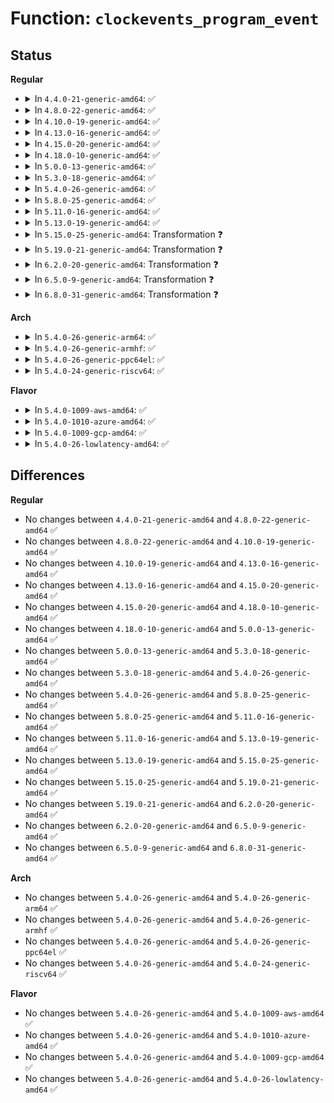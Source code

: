 # Function: <code>clockevents_program_event</code>

## Status
<b>Regular</b>
<ul>
<li>
<details>
<summary>In <code>4.4.0-21-generic-amd64</code>: ✅</summary>

```c
int clockevents_program_event(struct clock_event_device * dev, ktime_t expires, bool force)
```

```json
{
  "name": "clockevents_program_event",
  "collision_type": "Unique Global",
  "inline_type": "No",
  "funcs": [
    {
      "addr": 18446744071579877200,
      "name": "clockevents_program_event",
      "external": true,
      "loc": "kernel/time/clockevents.c:306",
      "file": "kernel/time/clockevents.c",
      "inline": "seen, unknown",
      "caller_inline": [],
      "caller_func": [
        "kernel/time/tick-common.c:tick_handle_periodic",
        "kernel/time/tick-broadcast.c:tick_broadcast_set_event",
        "kernel/time/tick-broadcast.c:tick_handle_periodic_broadcast",
        "kernel/time/tick-broadcast.c:hotplug_cpu__broadcast_tick_pull",
        "kernel/time/tick-oneshot.c:tick_program_event",
        "kernel/time/tick-oneshot.c:tick_resume_oneshot",
        "kernel/time/tick-oneshot.c:tick_setup_oneshot"
      ]
    }
  ],
  "symbols": [
    {
      "addr": 18446744071579877200,
      "name": "clockevents_program_event",
      "section": ".text",
      "bind": "STB_GLOBAL",
      "size": 282
    }
  ]
}
```
</details>
</li>
<li>
<details>
<summary>In <code>4.8.0-22-generic-amd64</code>: ✅</summary>

```c
int clockevents_program_event(struct clock_event_device * dev, ktime_t expires, bool force)
```

```json
{
  "name": "clockevents_program_event",
  "collision_type": "Unique Global",
  "inline_type": "No",
  "funcs": [
    {
      "addr": 18446744071579906704,
      "name": "clockevents_program_event",
      "external": true,
      "loc": "kernel/time/clockevents.c:306",
      "file": "kernel/time/clockevents.c",
      "inline": "seen, unknown",
      "caller_inline": [],
      "caller_func": [
        "kernel/time/tick-common.c:tick_handle_periodic",
        "kernel/time/tick-broadcast.c:hotplug_cpu__broadcast_tick_pull",
        "kernel/time/tick-broadcast.c:tick_broadcast_set_event",
        "kernel/time/tick-broadcast.c:tick_handle_periodic_broadcast",
        "kernel/time/tick-oneshot.c:tick_setup_oneshot",
        "kernel/time/tick-oneshot.c:tick_resume_oneshot",
        "kernel/time/tick-oneshot.c:tick_program_event"
      ]
    }
  ],
  "symbols": [
    {
      "addr": 18446744071579906704,
      "name": "clockevents_program_event",
      "section": ".text",
      "bind": "STB_GLOBAL",
      "size": 279
    }
  ]
}
```
</details>
</li>
<li>
<details>
<summary>In <code>4.10.0-19-generic-amd64</code>: ✅</summary>

```c
int clockevents_program_event(struct clock_event_device * dev, ktime_t expires, bool force)
```

```json
{
  "name": "clockevents_program_event",
  "collision_type": "Unique Global",
  "inline_type": "No",
  "funcs": [
    {
      "addr": 18446744071579937152,
      "name": "clockevents_program_event",
      "external": true,
      "loc": "kernel/time/clockevents.c:306",
      "file": "kernel/time/clockevents.c",
      "inline": "seen, unknown",
      "caller_inline": [],
      "caller_func": [
        "kernel/time/tick-common.c:tick_handle_periodic",
        "kernel/time/tick-broadcast.c:hotplug_cpu__broadcast_tick_pull",
        "kernel/time/tick-broadcast.c:tick_broadcast_set_event",
        "kernel/time/tick-broadcast.c:tick_handle_periodic_broadcast",
        "kernel/time/tick-oneshot.c:tick_setup_oneshot",
        "kernel/time/tick-oneshot.c:tick_resume_oneshot",
        "kernel/time/tick-oneshot.c:tick_program_event"
      ]
    }
  ],
  "symbols": [
    {
      "addr": 18446744071579937152,
      "name": "clockevents_program_event",
      "section": ".text",
      "bind": "STB_GLOBAL",
      "size": 279
    }
  ]
}
```
</details>
</li>
<li>
<details>
<summary>In <code>4.13.0-16-generic-amd64</code>: ✅</summary>

```c
int clockevents_program_event(struct clock_event_device * dev, ktime_t expires, bool force)
```

```json
{
  "name": "clockevents_program_event",
  "collision_type": "Unique Global",
  "inline_type": "No",
  "funcs": [
    {
      "addr": 18446744071579945152,
      "name": "clockevents_program_event",
      "external": true,
      "loc": "kernel/time/clockevents.c:306",
      "file": "kernel/time/clockevents.c",
      "inline": "seen, unknown",
      "caller_inline": [],
      "caller_func": [
        "kernel/time/tick-common.c:tick_handle_periodic",
        "kernel/time/tick-broadcast.c:hotplug_cpu__broadcast_tick_pull",
        "kernel/time/tick-broadcast.c:tick_broadcast_set_event",
        "kernel/time/tick-broadcast.c:tick_handle_periodic_broadcast",
        "kernel/time/tick-oneshot.c:tick_setup_oneshot",
        "kernel/time/tick-oneshot.c:tick_resume_oneshot",
        "kernel/time/tick-oneshot.c:tick_program_event"
      ]
    }
  ],
  "symbols": [
    {
      "addr": 18446744071579945152,
      "name": "clockevents_program_event",
      "section": ".text",
      "bind": "STB_GLOBAL",
      "size": 246
    }
  ]
}
```
</details>
</li>
<li>
<details>
<summary>In <code>4.15.0-20-generic-amd64</code>: ✅</summary>

```c
int clockevents_program_event(struct clock_event_device * dev, ktime_t expires, bool force)
```

```json
{
  "name": "clockevents_program_event",
  "collision_type": "Unique Global",
  "inline_type": "No",
  "funcs": [
    {
      "addr": 18446744071579990816,
      "name": "clockevents_program_event",
      "external": true,
      "loc": "kernel/time/clockevents.c:311",
      "file": "kernel/time/clockevents.c",
      "inline": "seen, unknown",
      "caller_inline": [],
      "caller_func": [
        "kernel/time/tick-common.c:tick_handle_periodic",
        "kernel/time/tick-broadcast.c:hotplug_cpu__broadcast_tick_pull",
        "kernel/time/tick-broadcast.c:tick_broadcast_set_event",
        "kernel/time/tick-broadcast.c:tick_handle_periodic_broadcast",
        "kernel/time/tick-oneshot.c:tick_setup_oneshot",
        "kernel/time/tick-oneshot.c:tick_resume_oneshot",
        "kernel/time/tick-oneshot.c:tick_program_event"
      ]
    }
  ],
  "symbols": [
    {
      "addr": 18446744071579990816,
      "name": "clockevents_program_event",
      "section": ".text",
      "bind": "STB_GLOBAL",
      "size": 262
    }
  ]
}
```
</details>
</li>
<li>
<details>
<summary>In <code>4.18.0-10-generic-amd64</code>: ✅</summary>

```c
int clockevents_program_event(struct clock_event_device * dev, ktime_t expires, bool force)
```

```json
{
  "name": "clockevents_program_event",
  "collision_type": "Unique Global",
  "inline_type": "No",
  "funcs": [
    {
      "addr": 18446744071580042784,
      "name": "clockevents_program_event",
      "external": true,
      "loc": "kernel/time/clockevents.c:311",
      "file": "kernel/time/clockevents.c",
      "inline": "seen, unknown",
      "caller_inline": [],
      "caller_func": [
        "kernel/time/tick-common.c:tick_handle_periodic",
        "kernel/time/tick-broadcast.c:hotplug_cpu__broadcast_tick_pull",
        "kernel/time/tick-broadcast.c:tick_broadcast_set_event",
        "kernel/time/tick-broadcast.c:tick_handle_periodic_broadcast",
        "kernel/time/tick-oneshot.c:tick_setup_oneshot",
        "kernel/time/tick-oneshot.c:tick_resume_oneshot",
        "kernel/time/tick-oneshot.c:tick_program_event"
      ]
    }
  ],
  "symbols": [
    {
      "addr": 18446744071580042784,
      "name": "clockevents_program_event",
      "section": ".text",
      "bind": "STB_GLOBAL",
      "size": 233
    }
  ]
}
```
</details>
</li>
<li>
<details>
<summary>In <code>5.0.0-13-generic-amd64</code>: ✅</summary>

```c
int clockevents_program_event(struct clock_event_device * dev, ktime_t expires, bool force)
```

```json
{
  "name": "clockevents_program_event",
  "collision_type": "Unique Global",
  "inline_type": "No",
  "funcs": [
    {
      "addr": 18446744071580089632,
      "name": "clockevents_program_event",
      "external": true,
      "loc": "kernel/time/clockevents.c:303",
      "file": "kernel/time/clockevents.c",
      "inline": "seen, unknown",
      "caller_inline": [],
      "caller_func": [
        "kernel/time/tick-common.c:tick_handle_periodic",
        "kernel/time/tick-broadcast.c:hotplug_cpu__broadcast_tick_pull",
        "kernel/time/tick-broadcast.c:tick_broadcast_set_event",
        "kernel/time/tick-broadcast.c:tick_handle_periodic_broadcast",
        "kernel/time/tick-oneshot.c:tick_setup_oneshot",
        "kernel/time/tick-oneshot.c:tick_resume_oneshot",
        "kernel/time/tick-oneshot.c:tick_program_event"
      ]
    }
  ],
  "symbols": [
    {
      "addr": 18446744071580089632,
      "name": "clockevents_program_event",
      "section": ".text",
      "bind": "STB_GLOBAL",
      "size": 233
    }
  ]
}
```
</details>
</li>
<li>
<details>
<summary>In <code>5.3.0-18-generic-amd64</code>: ✅</summary>

```c
int clockevents_program_event(struct clock_event_device * dev, ktime_t expires, bool force)
```

```json
{
  "name": "clockevents_program_event",
  "collision_type": "Unique Global",
  "inline_type": "No",
  "funcs": [
    {
      "addr": 18446744071580133328,
      "name": "clockevents_program_event",
      "external": true,
      "loc": "kernel/time/clockevents.c:303",
      "file": "kernel/time/clockevents.c",
      "inline": "seen, unknown",
      "caller_inline": [],
      "caller_func": [
        "kernel/time/tick-common.c:tick_handle_periodic",
        "kernel/time/tick-broadcast.c:hotplug_cpu__broadcast_tick_pull",
        "kernel/time/tick-broadcast.c:tick_broadcast_set_event",
        "kernel/time/tick-broadcast.c:tick_handle_periodic_broadcast",
        "kernel/time/tick-oneshot.c:tick_setup_oneshot",
        "kernel/time/tick-oneshot.c:tick_resume_oneshot",
        "kernel/time/tick-oneshot.c:tick_program_event"
      ]
    }
  ],
  "symbols": [
    {
      "addr": 18446744071580133328,
      "name": "clockevents_program_event",
      "section": ".text",
      "bind": "STB_GLOBAL",
      "size": 224
    }
  ]
}
```
</details>
</li>
<li>
<details>
<summary>In <code>5.4.0-26-generic-amd64</code>: ✅</summary>

```c
int clockevents_program_event(struct clock_event_device * dev, ktime_t expires, bool force)
```

```json
{
  "name": "clockevents_program_event",
  "collision_type": "Unique Global",
  "inline_type": "No",
  "funcs": [
    {
      "addr": 18446744071580181584,
      "name": "clockevents_program_event",
      "external": true,
      "loc": "kernel/time/clockevents.c:303",
      "file": "kernel/time/clockevents.c",
      "inline": "seen, unknown",
      "caller_inline": [],
      "caller_func": [
        "kernel/time/tick-common.c:tick_handle_periodic",
        "kernel/time/tick-broadcast.c:hotplug_cpu__broadcast_tick_pull",
        "kernel/time/tick-broadcast.c:tick_broadcast_set_event",
        "kernel/time/tick-broadcast.c:tick_handle_periodic_broadcast",
        "kernel/time/tick-oneshot.c:tick_setup_oneshot",
        "kernel/time/tick-oneshot.c:tick_resume_oneshot",
        "kernel/time/tick-oneshot.c:tick_program_event"
      ]
    }
  ],
  "symbols": [
    {
      "addr": 18446744071580181584,
      "name": "clockevents_program_event",
      "section": ".text",
      "bind": "STB_GLOBAL",
      "size": 224
    }
  ]
}
```
</details>
</li>
<li>
<details>
<summary>In <code>5.8.0-25-generic-amd64</code>: ✅</summary>

```c
int clockevents_program_event(struct clock_event_device * dev, ktime_t expires, bool force)
```

```json
{
  "name": "clockevents_program_event",
  "collision_type": "Unique Global",
  "inline_type": "No",
  "funcs": [
    {
      "addr": 18446744071580246704,
      "name": "clockevents_program_event",
      "external": true,
      "loc": "kernel/time/clockevents.c:303",
      "file": "kernel/time/clockevents.c",
      "inline": "seen, unknown",
      "caller_inline": [],
      "caller_func": [
        "kernel/time/tick-common.c:tick_handle_periodic",
        "kernel/time/tick-broadcast.c:hotplug_cpu__broadcast_tick_pull",
        "kernel/time/tick-broadcast.c:tick_broadcast_set_event",
        "kernel/time/tick-broadcast.c:tick_handle_periodic_broadcast",
        "kernel/time/tick-oneshot.c:tick_setup_oneshot",
        "kernel/time/tick-oneshot.c:tick_resume_oneshot",
        "kernel/time/tick-oneshot.c:tick_program_event"
      ]
    }
  ],
  "symbols": [
    {
      "addr": 18446744071580246704,
      "name": "clockevents_program_event",
      "section": ".text",
      "bind": "STB_GLOBAL",
      "size": 224
    }
  ]
}
```
</details>
</li>
<li>
<details>
<summary>In <code>5.11.0-16-generic-amd64</code>: ✅</summary>

```c
int clockevents_program_event(struct clock_event_device * dev, ktime_t expires, bool force)
```

```json
{
  "name": "clockevents_program_event",
  "collision_type": "Unique Global",
  "inline_type": "No",
  "funcs": [
    {
      "addr": 18446744071580230736,
      "name": "clockevents_program_event",
      "external": true,
      "loc": "kernel/time/clockevents.c:303",
      "file": "kernel/time/clockevents.c",
      "inline": "seen, unknown",
      "caller_inline": [],
      "caller_func": [
        "kernel/time/tick-common.c:tick_handle_periodic",
        "kernel/time/tick-broadcast.c:hotplug_cpu__broadcast_tick_pull",
        "kernel/time/tick-broadcast.c:tick_broadcast_set_event",
        "kernel/time/tick-broadcast.c:tick_handle_periodic_broadcast",
        "kernel/time/tick-oneshot.c:tick_setup_oneshot",
        "kernel/time/tick-oneshot.c:tick_resume_oneshot",
        "kernel/time/tick-oneshot.c:tick_program_event"
      ]
    }
  ],
  "symbols": [
    {
      "addr": 18446744071580230736,
      "name": "clockevents_program_event",
      "section": ".text",
      "bind": "STB_GLOBAL",
      "size": 224
    }
  ]
}
```
</details>
</li>
<li>
<details>
<summary>In <code>5.13.0-19-generic-amd64</code>: ✅</summary>

```c
int clockevents_program_event(struct clock_event_device * dev, ktime_t expires, bool force)
```

```json
{
  "name": "clockevents_program_event",
  "collision_type": "Unique Global",
  "inline_type": "No",
  "funcs": [
    {
      "addr": 18446744071580235920,
      "name": "clockevents_program_event",
      "external": true,
      "loc": "kernel/time/clockevents.c:303",
      "file": "kernel/time/clockevents.c",
      "inline": "seen, unknown",
      "caller_inline": [],
      "caller_func": [
        "kernel/time/tick-common.c:tick_handle_periodic",
        "kernel/time/tick-broadcast.c:hotplug_cpu__broadcast_tick_pull",
        "kernel/time/tick-broadcast.c:tick_broadcast_set_event",
        "kernel/time/tick-broadcast.c:tick_handle_periodic_broadcast",
        "kernel/time/tick-oneshot.c:tick_setup_oneshot",
        "kernel/time/tick-oneshot.c:tick_resume_oneshot",
        "kernel/time/tick-oneshot.c:tick_program_event"
      ]
    }
  ],
  "symbols": [
    {
      "addr": 18446744071580235920,
      "name": "clockevents_program_event",
      "section": ".text",
      "bind": "STB_GLOBAL",
      "size": 229
    }
  ]
}
```
</details>
</li>
<li>
<details>
<summary>In <code>5.15.0-25-generic-amd64</code>: Transformation ❓</summary>

```c
int clockevents_program_event(struct clock_event_device * dev, ktime_t expires, bool force)
```

```json
{
  "name": "clockevents_program_event",
  "collision_type": "Unique Global",
  "inline_type": "No",
  "funcs": [
    {
      "addr": 0,
      "name": "clockevents_program_event",
      "external": true,
      "loc": "kernel/time/clockevents.c:303",
      "file": "kernel/time/clockevents.c",
      "inline": "seen, unknown",
      "caller_inline": [],
      "caller_func": [
        "kernel/time/tick-common.c:tick_handle_periodic",
        "kernel/time/tick-broadcast.c:hotplug_cpu__broadcast_tick_pull",
        "kernel/time/tick-broadcast.c:__tick_broadcast_oneshot_control",
        "kernel/time/tick-broadcast.c:tick_broadcast_set_event",
        "kernel/time/tick-broadcast.c:tick_handle_periodic_broadcast",
        "kernel/time/tick-oneshot.c:tick_setup_oneshot",
        "kernel/time/tick-oneshot.c:tick_resume_oneshot",
        "kernel/time/tick-oneshot.c:tick_program_event"
      ]
    }
  ],
  "symbols": [
    {
      "addr": 18446744071592157253,
      "name": "clockevents_program_event.cold",
      "section": ".text",
      "bind": "STB_LOCAL",
      "size": 49
    },
    {
      "addr": 18446744071580385104,
      "name": "clockevents_program_event",
      "section": ".text",
      "bind": "STB_GLOBAL",
      "size": 279
    }
  ]
}
```
</details>
</li>
<li>
<details>
<summary>In <code>5.19.0-21-generic-amd64</code>: Transformation ❓</summary>

```c
int clockevents_program_event(struct clock_event_device * dev, ktime_t expires, bool force)
```

```json
{
  "name": "clockevents_program_event",
  "collision_type": "Unique Global",
  "inline_type": "No",
  "funcs": [
    {
      "addr": 0,
      "name": "clockevents_program_event",
      "external": true,
      "loc": "kernel/time/clockevents.c:303",
      "file": "kernel/time/clockevents.c",
      "inline": "seen, unknown",
      "caller_inline": [],
      "caller_func": [
        "kernel/time/tick-common.c:tick_handle_periodic",
        "kernel/time/tick-broadcast.c:hotplug_cpu__broadcast_tick_pull",
        "kernel/time/tick-broadcast.c:__tick_broadcast_oneshot_control",
        "kernel/time/tick-broadcast.c:tick_broadcast_set_event",
        "kernel/time/tick-broadcast.c:tick_handle_periodic_broadcast",
        "kernel/time/tick-oneshot.c:tick_setup_oneshot",
        "kernel/time/tick-oneshot.c:tick_resume_oneshot",
        "kernel/time/tick-oneshot.c:tick_program_event"
      ]
    }
  ],
  "symbols": [
    {
      "addr": 18446744071593932213,
      "name": "clockevents_program_event.cold",
      "section": ".text",
      "bind": "STB_LOCAL",
      "size": 49
    },
    {
      "addr": 18446744071580602544,
      "name": "clockevents_program_event",
      "section": ".text",
      "bind": "STB_GLOBAL",
      "size": 318
    }
  ]
}
```
</details>
</li>
<li>
<details>
<summary>In <code>6.2.0-20-generic-amd64</code>: Transformation ❓</summary>

```c
int clockevents_program_event(struct clock_event_device * dev, ktime_t expires, bool force)
```

```json
{
  "name": "clockevents_program_event",
  "collision_type": "Unique Global",
  "inline_type": "No",
  "funcs": [
    {
      "addr": 0,
      "name": "clockevents_program_event",
      "external": true,
      "loc": "kernel/time/clockevents.c:303",
      "file": "kernel/time/clockevents.c",
      "inline": "seen, unknown",
      "caller_inline": [],
      "caller_func": [
        "kernel/time/tick-common.c:tick_handle_periodic",
        "kernel/time/tick-broadcast.c:hotplug_cpu__broadcast_tick_pull",
        "kernel/time/tick-broadcast.c:__tick_broadcast_oneshot_control",
        "kernel/time/tick-broadcast.c:tick_broadcast_set_event",
        "kernel/time/tick-broadcast.c:tick_handle_periodic_broadcast",
        "kernel/time/tick-oneshot.c:tick_setup_oneshot",
        "kernel/time/tick-oneshot.c:tick_resume_oneshot",
        "kernel/time/tick-oneshot.c:tick_program_event"
      ]
    }
  ],
  "symbols": [
    {
      "addr": 18446744071595998504,
      "name": "clockevents_program_event.cold",
      "section": ".text",
      "bind": "STB_LOCAL",
      "size": 49
    },
    {
      "addr": 18446744071580865968,
      "name": "clockevents_program_event",
      "section": ".text",
      "bind": "STB_GLOBAL",
      "size": 318
    }
  ]
}
```
</details>
</li>
<li>
<details>
<summary>In <code>6.5.0-9-generic-amd64</code>: Transformation ❓</summary>

```c
int clockevents_program_event(struct clock_event_device * dev, ktime_t expires, bool force)
```

```json
{
  "name": "clockevents_program_event",
  "collision_type": "Unique Global",
  "inline_type": "No",
  "funcs": [
    {
      "addr": 0,
      "name": "clockevents_program_event",
      "external": true,
      "loc": "kernel/time/clockevents.c:303",
      "file": "kernel/time/clockevents.c",
      "inline": "seen, unknown",
      "caller_inline": [],
      "caller_func": [
        "kernel/time/tick-common.c:tick_handle_periodic",
        "kernel/time/tick-broadcast.c:hotplug_cpu__broadcast_tick_pull",
        "kernel/time/tick-broadcast.c:__tick_broadcast_oneshot_control",
        "kernel/time/tick-broadcast.c:tick_broadcast_set_event",
        "kernel/time/tick-broadcast.c:tick_handle_periodic_broadcast",
        "kernel/time/tick-oneshot.c:tick_setup_oneshot",
        "kernel/time/tick-oneshot.c:tick_resume_oneshot",
        "kernel/time/tick-oneshot.c:tick_program_event"
      ]
    }
  ],
  "symbols": [
    {
      "addr": 18446744071596516637,
      "name": "clockevents_program_event.cold",
      "section": ".text",
      "bind": "STB_LOCAL",
      "size": 49
    },
    {
      "addr": 18446744071580949712,
      "name": "clockevents_program_event",
      "section": ".text",
      "bind": "STB_GLOBAL",
      "size": 330
    }
  ]
}
```
</details>
</li>
<li>
<details>
<summary>In <code>6.8.0-31-generic-amd64</code>: Transformation ❓</summary>

```c
int clockevents_program_event(struct clock_event_device * dev, ktime_t expires, bool force)
```

```json
{
  "name": "clockevents_program_event",
  "collision_type": "Unique Global",
  "inline_type": "No",
  "funcs": [
    {
      "addr": 0,
      "name": "clockevents_program_event",
      "external": true,
      "loc": "kernel/time/clockevents.c:303",
      "file": "kernel/time/clockevents.c",
      "inline": "seen, unknown",
      "caller_inline": [],
      "caller_func": [
        "kernel/time/tick-common.c:tick_handle_periodic",
        "kernel/time/tick-broadcast.c:hotplug_cpu__broadcast_tick_pull",
        "kernel/time/tick-broadcast.c:__tick_broadcast_oneshot_control",
        "kernel/time/tick-broadcast.c:tick_broadcast_set_event",
        "kernel/time/tick-broadcast.c:tick_handle_periodic_broadcast",
        "kernel/time/tick-oneshot.c:tick_setup_oneshot",
        "kernel/time/tick-oneshot.c:tick_resume_oneshot",
        "kernel/time/tick-oneshot.c:tick_program_event"
      ]
    }
  ],
  "symbols": [
    {
      "addr": 18446744071597416087,
      "name": "clockevents_program_event.cold",
      "section": ".text",
      "bind": "STB_LOCAL",
      "size": 49
    },
    {
      "addr": 18446744071581041008,
      "name": "clockevents_program_event",
      "section": ".text",
      "bind": "STB_GLOBAL",
      "size": 330
    }
  ]
}
```
</details>
</li>
</ul>
<b>Arch</b>
<ul>
<li>
<details>
<summary>In <code>5.4.0-26-generic-arm64</code>: ✅</summary>

```c
int clockevents_program_event(struct clock_event_device * dev, ktime_t expires, bool force)
```

```json
{
  "name": "clockevents_program_event",
  "collision_type": "Unique Global",
  "inline_type": "No",
  "funcs": [
    {
      "addr": 18446603336491405000,
      "name": "clockevents_program_event",
      "external": true,
      "loc": "kernel/time/clockevents.c:303",
      "file": "kernel/time/clockevents.c",
      "inline": "seen, unknown",
      "caller_inline": [],
      "caller_func": [
        "kernel/time/tick-common.c:tick_handle_periodic",
        "kernel/time/tick-broadcast.c:hotplug_cpu__broadcast_tick_pull",
        "kernel/time/tick-broadcast.c:tick_broadcast_set_event",
        "kernel/time/tick-broadcast.c:tick_handle_periodic_broadcast",
        "kernel/time/tick-oneshot.c:tick_setup_oneshot",
        "kernel/time/tick-oneshot.c:tick_resume_oneshot",
        "kernel/time/tick-oneshot.c:tick_program_event"
      ]
    }
  ],
  "symbols": [
    {
      "addr": 18446603336491405000,
      "name": "clockevents_program_event",
      "section": ".text",
      "bind": "STB_GLOBAL",
      "size": 288
    }
  ]
}
```
</details>
</li>
<li>
<details>
<summary>In <code>5.4.0-26-generic-armhf</code>: ✅</summary>

```c
int clockevents_program_event(struct clock_event_device * dev, ktime_t expires, bool force)
```

```json
{
  "name": "clockevents_program_event",
  "collision_type": "Unique Global",
  "inline_type": "No",
  "funcs": [
    {
      "addr": 3225401668,
      "name": "clockevents_program_event",
      "external": true,
      "loc": "kernel/time/clockevents.c:303",
      "file": "kernel/time/clockevents.c",
      "inline": "seen, unknown",
      "caller_inline": [],
      "caller_func": [
        "kernel/time/tick-common.c:tick_handle_periodic",
        "kernel/time/tick-broadcast.c:hotplug_cpu__broadcast_tick_pull",
        "kernel/time/tick-broadcast.c:tick_broadcast_set_event",
        "kernel/time/tick-broadcast.c:tick_handle_periodic_broadcast",
        "kernel/time/tick-oneshot.c:tick_setup_oneshot",
        "kernel/time/tick-oneshot.c:tick_resume_oneshot",
        "kernel/time/tick-oneshot.c:tick_program_event"
      ]
    }
  ],
  "symbols": [
    {
      "addr": 3225401668,
      "name": "clockevents_program_event",
      "section": ".text",
      "bind": "STB_GLOBAL",
      "size": 416
    }
  ]
}
```
</details>
</li>
<li>
<details>
<summary>In <code>5.4.0-26-generic-ppc64el</code>: ✅</summary>

```c
int clockevents_program_event(struct clock_event_device * dev, ktime_t expires, bool force)
```

```json
{
  "name": "clockevents_program_event",
  "collision_type": "Unique Global",
  "inline_type": "No",
  "funcs": [
    {
      "addr": 13835058055284350224,
      "name": "clockevents_program_event",
      "external": true,
      "loc": "kernel/time/clockevents.c:303",
      "file": "kernel/time/clockevents.c",
      "inline": "seen, unknown",
      "caller_inline": [],
      "caller_func": [
        "kernel/time/tick-common.c:tick_handle_periodic",
        "kernel/time/tick-common.c:tick_handle_periodic",
        "kernel/time/tick-broadcast.c:hotplug_cpu__broadcast_tick_pull",
        "kernel/time/tick-broadcast.c:tick_broadcast_set_event",
        "kernel/time/tick-broadcast.c:tick_handle_periodic_broadcast",
        "kernel/time/tick-oneshot.c:tick_setup_oneshot",
        "kernel/time/tick-oneshot.c:tick_resume_oneshot",
        "kernel/time/tick-oneshot.c:tick_program_event"
      ]
    }
  ],
  "symbols": [
    {
      "addr": 13835058055284350224,
      "name": "clockevents_program_event",
      "section": ".text",
      "bind": "STB_GLOBAL",
      "size": 548
    }
  ]
}
```
</details>
</li>
<li>
<details>
<summary>In <code>5.4.0-24-generic-riscv64</code>: ✅</summary>

```c
int clockevents_program_event(struct clock_event_device * dev, ktime_t expires, bool force)
```

```json
{
  "name": "clockevents_program_event",
  "collision_type": "Unique Global",
  "inline_type": "No",
  "funcs": [
    {
      "addr": 18446743936271883318,
      "name": "clockevents_program_event",
      "external": true,
      "loc": "kernel/time/clockevents.c:303",
      "file": "kernel/time/clockevents.c",
      "inline": "seen, unknown",
      "caller_inline": [],
      "caller_func": [
        "kernel/time/tick-common.c:tick_handle_periodic",
        "kernel/time/tick-oneshot.c:tick_setup_oneshot",
        "kernel/time/tick-oneshot.c:tick_resume_oneshot",
        "kernel/time/tick-oneshot.c:tick_program_event"
      ]
    }
  ],
  "symbols": [
    {
      "addr": 18446743936271883318,
      "name": "clockevents_program_event",
      "section": ".text",
      "bind": "STB_GLOBAL",
      "size": 244
    }
  ]
}
```
</details>
</li>
</ul>
<b>Flavor</b>
<ul>
<li>
<details>
<summary>In <code>5.4.0-1009-aws-amd64</code>: ✅</summary>

```c
int clockevents_program_event(struct clock_event_device * dev, ktime_t expires, bool force)
```

```json
{
  "name": "clockevents_program_event",
  "collision_type": "Unique Global",
  "inline_type": "No",
  "funcs": [
    {
      "addr": 18446744071580150784,
      "name": "clockevents_program_event",
      "external": true,
      "loc": "kernel/time/clockevents.c:303",
      "file": "kernel/time/clockevents.c",
      "inline": "seen, unknown",
      "caller_inline": [],
      "caller_func": [
        "kernel/time/tick-common.c:tick_handle_periodic",
        "kernel/time/tick-broadcast.c:hotplug_cpu__broadcast_tick_pull",
        "kernel/time/tick-broadcast.c:tick_broadcast_set_event",
        "kernel/time/tick-broadcast.c:tick_handle_periodic_broadcast",
        "kernel/time/tick-oneshot.c:tick_setup_oneshot",
        "kernel/time/tick-oneshot.c:tick_resume_oneshot",
        "kernel/time/tick-oneshot.c:tick_program_event"
      ]
    }
  ],
  "symbols": [
    {
      "addr": 18446744071580150784,
      "name": "clockevents_program_event",
      "section": ".text",
      "bind": "STB_GLOBAL",
      "size": 224
    }
  ]
}
```
</details>
</li>
<li>
<details>
<summary>In <code>5.4.0-1010-azure-amd64</code>: ✅</summary>

```c
int clockevents_program_event(struct clock_event_device * dev, ktime_t expires, bool force)
```

```json
{
  "name": "clockevents_program_event",
  "collision_type": "Unique Global",
  "inline_type": "No",
  "funcs": [
    {
      "addr": 18446744071580096288,
      "name": "clockevents_program_event",
      "external": true,
      "loc": "kernel/time/clockevents.c:303",
      "file": "kernel/time/clockevents.c",
      "inline": "seen, unknown",
      "caller_inline": [],
      "caller_func": [
        "kernel/time/tick-common.c:tick_handle_periodic",
        "kernel/time/tick-broadcast.c:hotplug_cpu__broadcast_tick_pull",
        "kernel/time/tick-broadcast.c:tick_broadcast_set_event",
        "kernel/time/tick-broadcast.c:tick_handle_periodic_broadcast",
        "kernel/time/tick-oneshot.c:tick_setup_oneshot",
        "kernel/time/tick-oneshot.c:tick_resume_oneshot",
        "kernel/time/tick-oneshot.c:tick_program_event"
      ]
    }
  ],
  "symbols": [
    {
      "addr": 18446744071580096288,
      "name": "clockevents_program_event",
      "section": ".text",
      "bind": "STB_GLOBAL",
      "size": 224
    }
  ]
}
```
</details>
</li>
<li>
<details>
<summary>In <code>5.4.0-1009-gcp-amd64</code>: ✅</summary>

```c
int clockevents_program_event(struct clock_event_device * dev, ktime_t expires, bool force)
```

```json
{
  "name": "clockevents_program_event",
  "collision_type": "Unique Global",
  "inline_type": "No",
  "funcs": [
    {
      "addr": 18446744071580141856,
      "name": "clockevents_program_event",
      "external": true,
      "loc": "kernel/time/clockevents.c:303",
      "file": "kernel/time/clockevents.c",
      "inline": "seen, unknown",
      "caller_inline": [],
      "caller_func": [
        "kernel/time/tick-common.c:tick_handle_periodic",
        "kernel/time/tick-broadcast.c:hotplug_cpu__broadcast_tick_pull",
        "kernel/time/tick-broadcast.c:tick_broadcast_set_event",
        "kernel/time/tick-broadcast.c:tick_handle_periodic_broadcast",
        "kernel/time/tick-oneshot.c:tick_setup_oneshot",
        "kernel/time/tick-oneshot.c:tick_resume_oneshot",
        "kernel/time/tick-oneshot.c:tick_program_event"
      ]
    }
  ],
  "symbols": [
    {
      "addr": 18446744071580141856,
      "name": "clockevents_program_event",
      "section": ".text",
      "bind": "STB_GLOBAL",
      "size": 224
    }
  ]
}
```
</details>
</li>
<li>
<details>
<summary>In <code>5.4.0-26-lowlatency-amd64</code>: ✅</summary>

```c
int clockevents_program_event(struct clock_event_device * dev, ktime_t expires, bool force)
```

```json
{
  "name": "clockevents_program_event",
  "collision_type": "Unique Global",
  "inline_type": "No",
  "funcs": [
    {
      "addr": 18446744071580193808,
      "name": "clockevents_program_event",
      "external": true,
      "loc": "kernel/time/clockevents.c:303",
      "file": "kernel/time/clockevents.c",
      "inline": "seen, unknown",
      "caller_inline": [],
      "caller_func": [
        "kernel/time/tick-common.c:tick_handle_periodic",
        "kernel/time/tick-broadcast.c:hotplug_cpu__broadcast_tick_pull",
        "kernel/time/tick-broadcast.c:tick_broadcast_set_event",
        "kernel/time/tick-broadcast.c:tick_handle_periodic_broadcast",
        "kernel/time/tick-oneshot.c:tick_setup_oneshot",
        "kernel/time/tick-oneshot.c:tick_resume_oneshot",
        "kernel/time/tick-oneshot.c:tick_program_event"
      ]
    }
  ],
  "symbols": [
    {
      "addr": 18446744071580193808,
      "name": "clockevents_program_event",
      "section": ".text",
      "bind": "STB_GLOBAL",
      "size": 224
    }
  ]
}
```
</details>
</li>
</ul>

## Differences
<b>Regular</b>
<ul>
<li>
No changes between <code>4.4.0-21-generic-amd64</code> and <code>4.8.0-22-generic-amd64</code> ✅
</li>
<li>
No changes between <code>4.8.0-22-generic-amd64</code> and <code>4.10.0-19-generic-amd64</code> ✅
</li>
<li>
No changes between <code>4.10.0-19-generic-amd64</code> and <code>4.13.0-16-generic-amd64</code> ✅
</li>
<li>
No changes between <code>4.13.0-16-generic-amd64</code> and <code>4.15.0-20-generic-amd64</code> ✅
</li>
<li>
No changes between <code>4.15.0-20-generic-amd64</code> and <code>4.18.0-10-generic-amd64</code> ✅
</li>
<li>
No changes between <code>4.18.0-10-generic-amd64</code> and <code>5.0.0-13-generic-amd64</code> ✅
</li>
<li>
No changes between <code>5.0.0-13-generic-amd64</code> and <code>5.3.0-18-generic-amd64</code> ✅
</li>
<li>
No changes between <code>5.3.0-18-generic-amd64</code> and <code>5.4.0-26-generic-amd64</code> ✅
</li>
<li>
No changes between <code>5.4.0-26-generic-amd64</code> and <code>5.8.0-25-generic-amd64</code> ✅
</li>
<li>
No changes between <code>5.8.0-25-generic-amd64</code> and <code>5.11.0-16-generic-amd64</code> ✅
</li>
<li>
No changes between <code>5.11.0-16-generic-amd64</code> and <code>5.13.0-19-generic-amd64</code> ✅
</li>
<li>
No changes between <code>5.13.0-19-generic-amd64</code> and <code>5.15.0-25-generic-amd64</code> ✅
</li>
<li>
No changes between <code>5.15.0-25-generic-amd64</code> and <code>5.19.0-21-generic-amd64</code> ✅
</li>
<li>
No changes between <code>5.19.0-21-generic-amd64</code> and <code>6.2.0-20-generic-amd64</code> ✅
</li>
<li>
No changes between <code>6.2.0-20-generic-amd64</code> and <code>6.5.0-9-generic-amd64</code> ✅
</li>
<li>
No changes between <code>6.5.0-9-generic-amd64</code> and <code>6.8.0-31-generic-amd64</code> ✅
</li>
</ul>
<b>Arch</b>
<ul>
<li>
No changes between <code>5.4.0-26-generic-amd64</code> and <code>5.4.0-26-generic-arm64</code> ✅
</li>
<li>
No changes between <code>5.4.0-26-generic-amd64</code> and <code>5.4.0-26-generic-armhf</code> ✅
</li>
<li>
No changes between <code>5.4.0-26-generic-amd64</code> and <code>5.4.0-26-generic-ppc64el</code> ✅
</li>
<li>
No changes between <code>5.4.0-26-generic-amd64</code> and <code>5.4.0-24-generic-riscv64</code> ✅
</li>
</ul>
<b>Flavor</b>
<ul>
<li>
No changes between <code>5.4.0-26-generic-amd64</code> and <code>5.4.0-1009-aws-amd64</code> ✅
</li>
<li>
No changes between <code>5.4.0-26-generic-amd64</code> and <code>5.4.0-1010-azure-amd64</code> ✅
</li>
<li>
No changes between <code>5.4.0-26-generic-amd64</code> and <code>5.4.0-1009-gcp-amd64</code> ✅
</li>
<li>
No changes between <code>5.4.0-26-generic-amd64</code> and <code>5.4.0-26-lowlatency-amd64</code> ✅
</li>
</ul>
